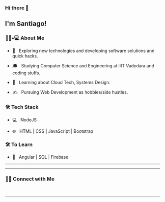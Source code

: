### Hi there 👋<h2> I'm Santiago!</h2>
 

<h3> 👨🏻•💻 About Me </h3>



- 🤔 &nbsp; Exploring new technologies and developing software solutions and quick hacks.

- 🎓 &nbsp; Studying Computer Science and Engineering at IIIT Vadodara and coding stuffs.

- 🌱 &nbsp; Learning about Cloud Tech, Systems Design.

- ✍️ &nbsp; Pursuing Web Development as hobbies/side hustles.



<h3>🛠 Tech Stack</h3>



- 💻 &nbsp; NodeJS 

- 🌐 &nbsp; HTML | CSS | JavaScript | Bootstrap

<!--
- 🛢 &nbsp; MongoDB
- 🔧 &nbsp; Git | Postman
- 🖥 &nbsp; Photoshop 
-->



<h3>🛠 To Learn</h3>

- 🔧 &nbsp; Angular | SQL | Firebase 

<hr>




<hr>



<h3> 🤝🏻 Connect with Me </h3>

<br>










<hr>


